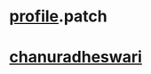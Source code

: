 # [profile](https://github.com/chanuradheswari/markdown-portfolio/anuradha).patch
# [chanuradheswari](http://github.com)
